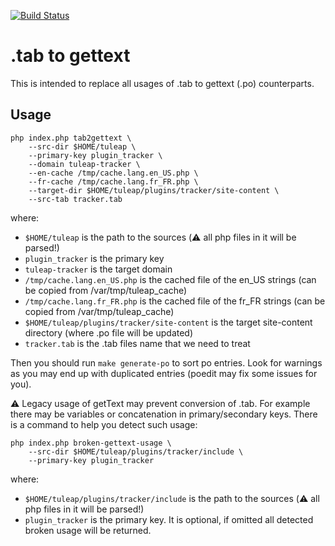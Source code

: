 [![Build Status](https://travis-ci.org/Enalean/tab2gettext.svg?branch=master)](https://travis-ci.org/Enalean/tab2gettext)

.tab to gettext
===============

This is intended to replace all usages of .tab to gettext (.po) counterparts.

Usage
-----

```
php index.php tab2gettext \
    --src-dir $HOME/tuleap \
    --primary-key plugin_tracker \
    --domain tuleap-tracker \
    --en-cache /tmp/cache.lang.en_US.php \
    --fr-cache /tmp/cache.lang.fr_FR.php \
    --target-dir $HOME/tuleap/plugins/tracker/site-content \
    --src-tab tracker.tab
```

where:
* `$HOME/tuleap` is the path to the sources (⚠️ all php files in it will be parsed!)
* `plugin_tracker` is the primary key
* `tuleap-tracker` is the target domain
* `/tmp/cache.lang.en_US.php` is the cached file of the en_US strings (can be copied from /var/tmp/tuleap_cache)
* `/tmp/cache.lang.fr_FR.php` is the cached file of the fr_FR strings (can be copied from /var/tmp/tuleap_cache)
* `$HOME/tuleap/plugins/tracker/site-content` is the target site-content directory (where .po file will be updated)
* `tracker.tab` is the .tab files name that we need to treat

Then you should run `make generate-po` to sort po entries. Look for 
warnings as you may end up with duplicated entries (poedit may fix 
some issues for you).

⚠️ Legacy usage of getText may prevent conversion of .tab. For example there may be variables or concatenation in primary/secondary keys. There is a command to help you detect such usage:

```
php index.php broken-gettext-usage \
    --src-dir $HOME/tuleap/plugins/tracker/include \
    --primary-key plugin_tracker
```

where:
* `$HOME/tuleap/plugins/tracker/include` is the path to the sources (⚠️ all php files in it will be parsed!)
* `plugin_tracker` is the primary key. It is optional, if omitted all detected broken usage will be returned.
